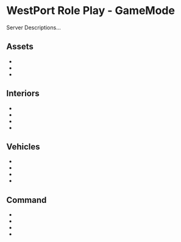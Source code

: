 # WestPort Role Play - GameMode
Server Descriptions...
## Assets
- 
- 
- 
## Interiors
- 
- 
- 
- 
## Vehicles
- 
- 
- 
- 

## Command
- 
- 
- 
- 
